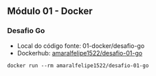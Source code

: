 ## Módulo 01 - Docker

### Desafio Go
- Local do código fonte: 01-docker/desafio-go
- Dockerhub: [amaralfelipe1522/desafio-01-go](https://hub.docker.com/repository/docker/amaralfelipe1522/desafio-01-go)
```
docker run --rm amaralfelipe1522/desafio-01-go
```
